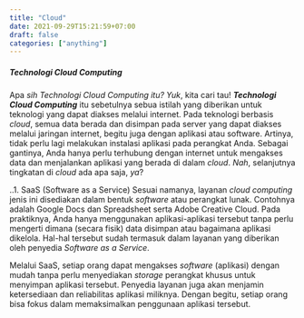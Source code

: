 ```yaml
---
title: "Cloud"
date: 2021-09-29T15:21:59+07:00
draft: false
categories: ["anything"]
---
```


##### Technologi Cloud Computing

Apa *sih Technologi Cloud Computing itu? Yuk*, kita cari tau!
__*Technologi Cloud Computing*__ itu sebetulnya sebua istilah yang diberikan untuk teknologi yang dapat diakses melalui internet. Pada teknologi berbasis *cloud*, semua data berada dan disimpan pada server yang dapat diakses melalui jaringan internet, begitu juga dengan aplikasi atau software. Artinya, tidak perlu lagi melakukan instalasi aplikasi pada perangkat Anda. Sebagai gantinya, Anda hanya perlu terhubung dengan internet untuk mengakses data dan menjalankan aplikasi yang berada di dalam *cloud*.
*Nah*, selanjutnya tingkatan di *cloud* ada apa saja, *ya*?

..1. SaaS (Software as a Service)
Sesuai namanya, layanan *cloud computing* jenis ini disediakan dalam bentuk *software* atau perangkat lunak. Contohnya adalah Google Docs dan Spreadsheet serta Adobe Creative Cloud. Pada praktiknya, Anda hanya menggunakan aplikasi-aplikasi tersebut tanpa perlu mengerti dimana (secara fisik) data disimpan atau bagaimana aplikasi dikelola. Hal-hal tersebut sudah termasuk dalam layanan yang diberikan oleh penyedia *Software as a Service*.

Melalui SaaS, setiap orang dapat mengakses *software* (aplikasi) dengan mudah tanpa perlu menyediakan *storage* perangkat khusus untuk menyimpan aplikasi tersebut. Penyedia layanan juga akan menjamin ketersediaan dan reliabilitas aplikasi miliknya. Dengan begitu, setiap orang bisa fokus dalam memaksimalkan penggunaan aplikasi tersebut.
